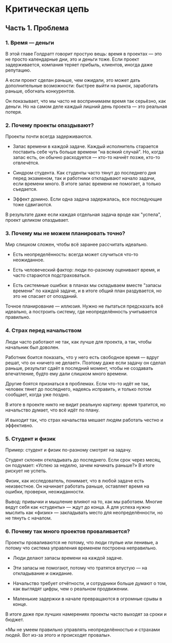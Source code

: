 # Критическая цепь
## Часть 1. Проблема
### 1. Время — деньги

В этой главе Голдратт говорит простую вещь: время в проектах — это не просто календарные дни, это и деньги тоже. Если проект задерживается, компания теряет прибыль, клиентов, иногда даже репутацию.

А если проект сделан раньше, чем ожидали, это может дать дополнительные возможности: быстрее выйти на рынок, заработать раньше, обогнать конкурентов.

Он показывает, что мы часто не воспринимаем время так серьёзно, как деньги. Но на самом деле каждый лишний день проекта — это реальная потеря.

### 2. Почему проекты опаздывают?

Проекты почти всегда задерживаются. 

- Запас времени в каждой задаче. Каждый исполнитель старается поставить себе чуть больше времени "на всякий случай". Но, когда запас есть, он обычно расходуется — кто-то начнёт позже, кто-то отвлечётся.

- Синдром студента. Как студенты часто тянут до последнего дня перед экзаменом, так и работники откладывают начало задачи, если времени много. В итоге запас времени не помогает, а только съедается.

- Эффект домино. Если одна задача задержалась, все последующие тоже сдвигаются.

В результате даже если каждая отдельная задача вроде как "успела", проект целиком опаздывает.

### 3. Почему мы не можем планировать точно?

Мир слишком сложен, чтобы всё заранее рассчитать идеально.
- Есть неопределённость: всегда может случиться что-то неожиданное.
  
- Есть человеческий фактор: люди по-разному оценивают время, и часто стараются подстраховаться.
  
- Есть системные ошибки: в планах мы складываем вместе "запасы времени" по каждой задаче, и в итоге общий план раздувается, но это не спасает от опозданий.

Точное планирование — иллюзия. Нужно не пытаться предсказать всё идеально, а построить систему, где неопределённость учитывается правильно.

### 4. Страх перед начальством

Люди часто работают не так, как лучше для проекта, а так, чтобы начальник был доволен.

Работник боится показать, что у него есть свободное время — вдруг решат, что он «ничего не делает». Поэтому даже если задачу он сделал раньше, результат сдаёт в последний момент, чтобы не создавать впечатление, будто ему дали слишком много времени.

Другие боятся признаться в проблемах. Если что-то идёт не так, человек тянет до последнего, надеясь исправить, и только потом сообщает, когда уже поздно.

В итоге в проекте никто не видит реальную картину: время тратится, но начальство думает, что всё идёт по плану.

И выходит так, что страх начальства мешает людям работать честно и эффективно.

### 5. Студент и физик

Пример: студент и физик по-разному смотрят на задачу.

Студент склонен откладывать до последнего. Если срок через месяц, он подумает: «Успею за неделю, зачем начинать раньше?» В итоге рискует не успеть.

Физик, как исследователь, понимает, что в любой задаче есть неизвестное. Он начинает работать раньше, оставляет время на ошибки, проверки, неожиданности.

Вывод: привычки и мышление влияют на то, как мы работаем. Многие ведут себя как «студенты» — ждут до конца. А для успеха нужно мыслить как «физик» — закладывать место для неопределённости, но не тянуть с началом.

### 6. Почему так много проектов проваливается?

Проекты проваливаются не потому, что люди глупые или ленивые, а потому что система управления временем построена неправильно.

- Люди делают запасы времени на каждой задаче.

- Эти запасы не помогают, потому что тратятся впустую — на откладывание и ожидание.

- Начальство требует отчётности, и сотрудники больше думают о том, как выглядят цифры, чем о реальном продвижении.

- Маленькие задержки в начале превращаются в огромные срывы в конце.

В итоге даже при лучших намерениях проекты часто выходят за сроки и бюджет.

«Мы не умеем правильно управлять неопределённостью и страхами людей. Вот из-за этого и происходят провалы».

